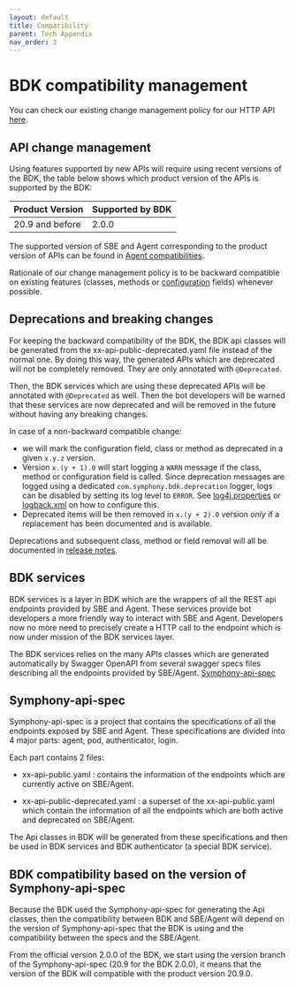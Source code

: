 ```yaml
---
layout: default
title: Compatibility
parent: Tech Appendix
nav_order: 3
---
```


# BDK compatibility management

You can check our existing change management policy for our HTTP API [here](https://docs.developers.symphony.com/admin-guide/api-change-management).

## API change management

Using features supported by new APIs will require using recent versions of the BDK, the table below shows which product version of the APIs is supported by the BDK:

| Product Version    | Supported by BDK |
|--------------------|------------------|
| 20.9 and before    | 2.0.0            |

The supported version of SBE and Agent corresponding to the product version of APIs can be found in
[Agent compatibilities](https://docs.developers.symphony.com/admin-guide/agent-guide/sbe-x-agent-compatibility-matrix).

Rationale of our change management policy is to be backward compatible on existing features
(classes, methods or [configuration](../configuration.html) fields) whenever possible.

## Deprecations and breaking changes

For keeping the backward compatibility of the BDK, the BDK api classes will be generated from the xx-api-public-deprecated.yaml
file instead of the normal one. By doing this way, the generated APIs which are deprecated will not be completely removed.
They are only annotated with `@Deprecated`.

Then, the BDK services which are using these deprecated APIs will be annotated with `@Deprecated` as well.
Then the bot developers will be warned that these services are now deprecated and will be removed in the future without having any breaking changes.

In case of a non-backward compatible change:
* we will mark the configuration field,
class or method as deprecated in a given `x.y.z` version.
* Version `x.(y + 1).0` will start logging a `WARN` message if the class, method or configuration field is called.
  Since deprecation messages are logged using a dedicated `com.symphony.bdk.deprecation` logger, logs can be disabled
  by setting its log level to `ERROR`. See [log4j.properties](../../symphony-bdk-examples/bdk-core-examples/src/main/resources/log4j.properties)
  or [logback.xml](../../symphony-bdk-examples/bdk-core-examples/src/main/resources/logback.xml) on how to configure this.
* Deprecated items will be then removed in `x.(y + 2).0` version *only* if a replacement has been
documented and is available.

Deprecations and subsequent class, method or field removal will all be documented in
[release notes](https://github.com/finos/symphony-bdk-java/releases).

## BDK services

BDK services is a layer in BDK which are the wrappers of all the REST api endpoints provided by SBE and Agent.
These services provide bot developers a more friendly way to interact with SBE and Agent.
Developers now no more need to precisely create a HTTP call to the endpoint which is now under
mission of the BDK services layer.

The BDK services relies on the many APIs classes which are generated automatically by Swagger
OpenAPI from several swagger specs files describing all the endpoints provided by SBE/Agent.
[Symphony-api-spec](https://github.com/finos/symphony-api-spec)

## Symphony-api-spec

Symphony-api-spec is a project that contains the specifications of all the endpoints exposed
by SBE and Agent.
These specifications are divided into 4 major parts: agent, pod, authenticator, login.

Each part contains 2 files:

* xx-api-public.yaml : contains the information of the endpoints which are currently active on SBE/Agent.

* xx-api-public-deprecated.yaml : a superset of the xx-api-public.yaml which contain the information of all the endpoints which are both active and deprecated on SBE/Agent.

The Api classes in BDK will be generated from these specifications and then be used in BDK services and
BDK authenticator (a special BDK service).

## BDK compatibility based on the version of Symphony-api-spec
Because the BDK used the Symphony-api-spec for generating the Api classes, then the compatibility between
BDK and SBE/Agent will depend on the version of Symphony-api-spec that the BDK is using and the compatibility between
the specs and the SBE/Agent.

From the official version 2.0.0 of the BDK, we start using the version branch of the Symphony-api-spec
(20.9 for the BDK 2.0.0), it means that the version of the BDK will compatible with the product version 20.9.0.

